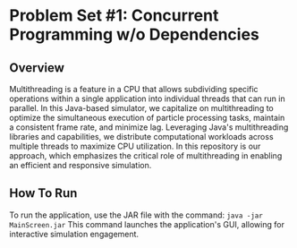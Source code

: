 # Problem Set #1: Concurrent Programming w/o Dependencies

## Overview

Multithreading is a feature in a CPU that allows subdividing specific operations within a single application into individual threads that can run in parallel. In this Java-based simulator, we capitalize on multithreading to  optimize the simultaneous execution of particle processing tasks, maintain a consistent frame rate, and minimize lag. Leveraging Java's multithreading libraries and capabilities, we distribute computational workloads across multiple threads to maximize CPU utilization. In this repository is our approach, which emphasizes the critical role of multithreading in enabling an efficient and responsive simulation.


## How To Run

To run the application, use the JAR file with the command:
``` java -jar MainScreen.jar ```
This command launches the application's GUI, allowing for interactive simulation engagement.
